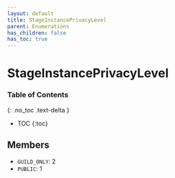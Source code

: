 ```yaml
---
layout: default
title: StageInstancePrivacyLevel
parent: Enumerations
has_children: false
has_toc: true
---
```


# StageInstancePrivacyLevel
### Table of Contents
{: .no_toc .text-delta }

- TOC
{:toc}
## Members
- `GUILD_ONLY`: 2
- `PUBLIC`: 1
